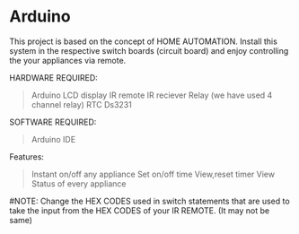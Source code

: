 # Arduino
This project is based on the concept of HOME AUTOMATION.
Install this system in the respective switch boards (circuit board) and enjoy controlling the your appliances via remote.

HARDWARE REQUIRED:
  > Arduino
  > LCD display 
  > IR remote
  > IR reciever
  > Relay (we have used 4 channel relay)
  > RTC Ds3231
  
SOFTWARE REQUIRED:
  > Arduino IDE
  
 Features:
  > Instant on/off any appliance
  > Set on/off time
  > View,reset timer 
  > View Status of every appliance

#NOTE:
Change the HEX CODES used in switch statements that are used to take the input from the HEX CODES of your IR REMOTE.
(It may not be same)
